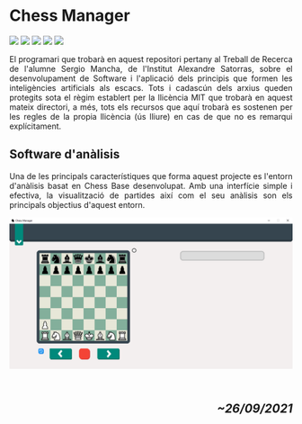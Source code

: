 <h1><b>Chess Manager</b></h1>

![](https://img.shields.io/github/languages/top/AlfonsoXIII/chess_manager)
![](https://img.shields.io/github/repo-size/AlfonsoXIII/chess_manager?color=critical)
![](https://img.shields.io/github/license/AlfonsoXIII/chess_manager?color=success)
![](https://img.shields.io/github/v/release/AlfonsoXIII/chess_manager?color=yellow&include_prereleases)
![](https://img.shields.io/github/stars/AlfonsoXIII/chess_manager?style=social)

<p style="text-align: justify">El programari que trobarà en aquest repositori pertany al Treball de Recerca de l'alumne Sergio Mancha, de l'Institut Alexandre Satorras, sobre el desenvolupament de Software i l'aplicació dels principis que formen les inteligències artificials als escacs. Tots i cadascún dels arxius queden protegits sota el règim establert per la llicència MIT que trobarà en aquest mateix directori, a més, tots els recursos que aquí trobarà es sostenen per les regles de la propia llicència (ús lliure) en cas de que no es remarqui explícitament.</p>

<h2><b>Software d'anàlisis</b></h2>
<p style="text-align: justify"> Una de les principals característiques que forma aquest projecte es l'entorn d'anàlisis basat en Chess Base desenvolupat. Amb una interfície simple i efectiva, la visualització de partides així com el seu anàlisis son els principals objectius d'aquest entorn.</p>

![Chess Manager Overview](https://raw.githubusercontent.com/AlfonsoXIII/chess_manager/master/images/README_images/screenshot_1.PNG "Chess Manager")

<h2 style="text-align: right"><em><br>~26/09/2021</em></h2>
